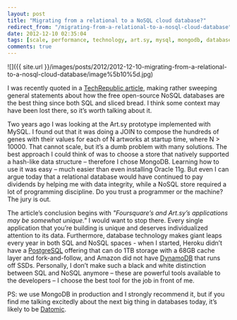 ```yaml
---
layout: post
title: "Migrating from a relational to a NoSQL cloud database?"
redirect_from: "/migrating-from-a-relational-to-a-nosql-cloud-database"
date: 2012-12-10 02:35:04
tags: [scale, performance, technology, art.sy, mysql, mongodb, databases]
comments: true
---
```

![]({{ site.url }}/images/posts/2012/2012-12-10-migrating-from-a-relational-to-a-nosql-cloud-database/image%5b10%5d.jpg)

I was recently quoted in a [TechRepublic article](http://www.techrepublic.com/blog/datacenter/migrating-from-a-relational-to-a-nosql-cloud-database/5904), making rather sweeping general statements about how the free open-source NoSQL databases are the best thing since both SQL and sliced bread. I think some context may have been lost there, so it’s worth talking about it.

Two years ago I was looking at the Art.sy prototype implemented with MySQL. I found out that it was doing a JOIN to compose the hundreds of genes with their values for each of N artworks at startup time, where N > 10000. That cannot scale, but it’s a dumb problem with many solutions. The best approach I could think of was to choose a store that natively supported a hash-like data structure – therefore I chose MongoDB. Learning how to use it was easy – much easier than even installing Oracle 11g. But even I can argue today that a relational database would have continued to pay dividends by helping me with data integrity, while a NoSQL store required a lot of programming discipline. Do you trust a programmer or the machine? The jury is out.

The article’s conclusion begins with _"Foursquare’s and Art.sy’s applications may be somewhat unique."_ I would want to stop there. Every single application that you’re building is unique and deserves individualized attention to its data. Furthermore, database technology makes giant leaps every year in both SQL and NoSQL spaces - when I started, Heroku didn’t have a [PostgreSQL](https://postgres.heroku.com/) offering that can do 1TB storage with a 68GB cache layer and fork-and-follow, and Amazon did not have [DynamoDB](http://aws.amazon.com/dynamodb/) that runs off SSDs. Personally, I don’t make such a black and white distinction between SQL and NoSQL anymore – these are powerful tools available to the developers – I choose the best tool for the job in front of me.

PS: we use MongoDB in production and I strongly recommend it, but if you find me talking excitedly about the next big thing in databases today, it’s likely to be [Datomic](http://www.datomic.com).
